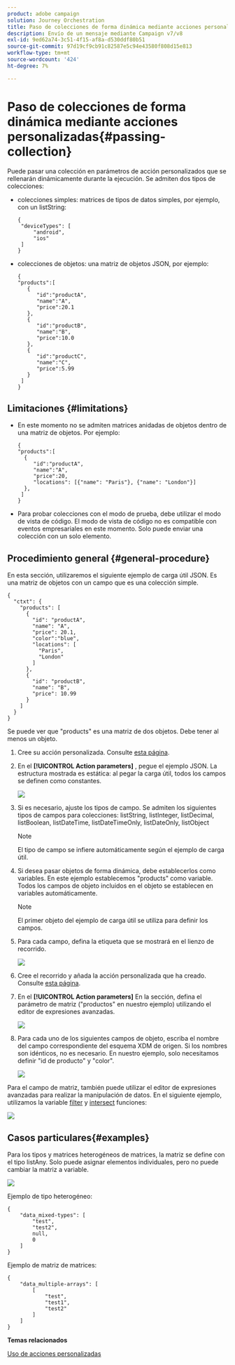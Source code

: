 ```yaml
---
product: adobe campaign
solution: Journey Orchestration
title: Paso de colecciones de forma dinámica mediante acciones personalizadas
description: Envío de un mensaje mediante Campaign v7/v8
exl-id: 9ed62a74-3c51-4f15-af8a-d530ddf80b51
source-git-commit: 97d19cf9cb91c82587e5c94e43580f808d15e813
workflow-type: tm+mt
source-wordcount: '424'
ht-degree: 7%

---
```


# Paso de colecciones de forma dinámica mediante acciones personalizadas{#passing-collection}

Puede pasar una colección en parámetros de acción personalizados que se rellenarán dinámicamente durante la ejecución. Se admiten dos tipos de colecciones:

* colecciones simples: matrices de tipos de datos simples, por ejemplo, con un listString:

  ```
  {
   "deviceTypes": [
       "android",
       "ios"
   ]
  }
  ```

* colecciones de objetos: una matriz de objetos JSON, por ejemplo:

  ```
  {
  "products":[
     {
        "id":"productA",
        "name":"A",
        "price":20.1
     },
     {
        "id":"productB",
        "name":"B",
        "price":10.0
     },
     {
        "id":"productC",
        "name":"C",
        "price":5.99
     }
   ]
  }
  ```

## Limitaciones {#limitations}

* En este momento no se admiten matrices anidadas de objetos dentro de una matriz de objetos. Por ejemplo:

  ```
  {
  "products":[
    {
       "id":"productA",
       "name":"A",
       "price":20,
       "locations": [{"name": "Paris"}, {"name": "London"}]
    },
   ]
  }
  ```

* Para probar colecciones con el modo de prueba, debe utilizar el modo de vista de código. El modo de vista de código no es compatible con eventos empresariales en este momento. Solo puede enviar una colección con un solo elemento.

## Procedimiento general {#general-procedure}

En esta sección, utilizaremos el siguiente ejemplo de carga útil JSON. Es una matriz de objetos con un campo que es una colección simple.

```
{
  "ctxt": {
    "products": [
      {
        "id": "productA",
        "name": "A",
        "price": 20.1,
        "color":"blue",
        "locations": [
          "Paris",
          "London"
        ]
      },
      {
        "id": "productB",
        "name": "B",
        "price": 10.99
      }
    ]
  }
}
```

Se puede ver que &quot;products&quot; es una matriz de dos objetos. Debe tener al menos un objeto.

1. Cree su acción personalizada. Consulte [esta página](../action/about-custom-action-configuration.md).

1. En el **[!UICONTROL Action parameters]** , pegue el ejemplo JSON. La estructura mostrada es estática: al pegar la carga útil, todos los campos se definen como constantes.

   ![](../assets/uc-collection-1.png)

1. Si es necesario, ajuste los tipos de campo. Se admiten los siguientes tipos de campos para colecciones: listString, listInteger, listDecimal, listBoolean, listDateTime, listDateTimeOnly, listDateOnly, listObject

   >[!NOTE]
   >
   >El tipo de campo se infiere automáticamente según el ejemplo de carga útil.

1. Si desea pasar objetos de forma dinámica, debe establecerlos como variables. En este ejemplo establecemos &quot;products&quot; como variable. Todos los campos de objeto incluidos en el objeto se establecen en variables automáticamente.

   >[!NOTE]
   >
   >El primer objeto del ejemplo de carga útil se utiliza para definir los campos.

1. Para cada campo, defina la etiqueta que se mostrará en el lienzo de recorrido.

   ![](../assets/uc-collection-2.png)

1. Cree el recorrido y añada la acción personalizada que ha creado. Consulte [esta página](../building-journeys/using-custom-actions.md).

1. En el **[!UICONTROL Action parameters]** En la sección, defina el parámetro de matriz (&quot;productos&quot; en nuestro ejemplo) utilizando el editor de expresiones avanzadas.

   ![](../assets/uc-collection-3.png)

1. Para cada uno de los siguientes campos de objeto, escriba el nombre del campo correspondiente del esquema XDM de origen. Si los nombres son idénticos, no es necesario. En nuestro ejemplo, solo necesitamos definir &quot;id de producto&quot; y &quot;color&quot;.

   ![](../assets/uc-collection-4.png)

Para el campo de matriz, también puede utilizar el editor de expresiones avanzadas para realizar la manipulación de datos. En el siguiente ejemplo, utilizamos la variable [filter](../functions/functionfilter.md) y [intersect](../functions/functionintersect.md) funciones:

![](../assets/uc-collection-5.png)

## Casos particulares{#examples}

Para los tipos y matrices heterogéneos de matrices, la matriz se define con el tipo listAny. Solo puede asignar elementos individuales, pero no puede cambiar la matriz a variable.

![](../assets/uc-collection-heterogeneous.png)

Ejemplo de tipo heterogéneo:

```
{
    "data_mixed-types": [
        "test",
        "test2",
        null,
        0
    ]
}
```

Ejemplo de matriz de matrices:

```
{
    "data_multiple-arrays": [
        [
            "test",
            "test1",
            "test2"
        ]
    ]
}
```

**Temas relacionados**

[Uso de acciones personalizadas](../building-journeys/using-custom-actions.md)
